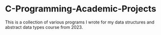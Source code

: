 # C-Programming-Academic-Projects
This is a collection of various programs I wrote for my data structures and abstract data types course from 2023.
